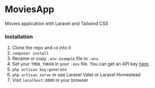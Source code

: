# MoviesApp

Movies application with Laravel and Tailwind CSS

### Installation

1. Clone the repo and `cd` into it
2. `composer install`
3. Rename or copy `.env.example` file to `.env`.
4. Set your `TMDB_TOKEN` in your `.env` file. You can get an API key [here](https://www.themoviedb.org/documentation/api).
5. `php artisan key:generate`
6. `php artisan serve` or use Laravel Valet or Laravel Homestead
7. Visit `localhost:8000` in your browser
